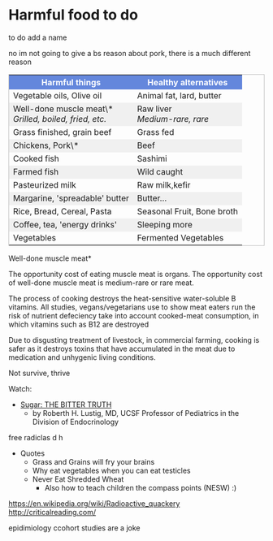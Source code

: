 <style>
table { border: 1px solid rgba(128,128,128,0.5); padding: 0; }
th { color: white; background-color: rgb(100,135,220); }
tr:nth-child(odd) { background-color: rgba(128,128,128,0.1)  }
</style>

# Harmful food to do

to do add a name

no im not going to give a bs reason about pork, there is a much different reason

<table>
<tr><th>Harmful things</th><th>Healthy alternatives</th></tr>
<tr><td>Vegetable oils, Olive oil</td><td>Animal fat, lard, butter</td></tr>
<tr><td>Well-done muscle meat\*<br><em>Grilled, boiled, fried, etc.</em></td><td>Raw liver<br><em>Medium-rare, rare</em></td></tr>
<tr><td>Grass finished, grain beef</td><td>Grass fed</td></tr>
<tr><td>Chickens, Pork\*</td><td>Beef</td></tr>
<tr><td>Cooked fish</td><td>Sashimi</td></tr>
<tr><td>Farmed fish</td><td>Wild caught</td></tr>
<tr><td>Pasteurized milk</td><td>Raw milk,kefir</td></tr>
<tr><td>Margarine, 'spreadable' butter</td><td>Butter&hellip;</td></tr>
<tr><td>Rice, Bread, Cereal, Pasta</td><td>Seasonal Fruit, Bone broth</td></tr>
<tr><td>Coffee, tea, 'energy drinks'</td><td>Sleeping more</td></tr>
<tr><td>Vegetables</td><td>Fermented Vegetables</td></tr>
</table>

Well-done muscle meat\*

The opportunity cost of eating muscle meat is organs. The opportunity cost of well-done muscle meat is medium-rare or rare meat.

The process of cooking destroys the heat-sensitive water-soluble B vitamins. All studies, vegans/vegetarians use to show meat eaters run the risk of nutrient defeciency take into account cooked-meat consumption, in which vitamins such as B12 are destroyed

Due to disgusting treatment of livestock, in commercial farming, cooking is safer as it destroys toxins that have accumulated in the meat due to medication and unhygenic living conditions.

Not survive, thrive

Watch:

- [Sugar: THE BITTER TRUTH](https://youtu.be/dBnniua6-oM?feature=shared)
	- by Roberth H. Lustig, MD,  UCSF Professor of Pediatrics in the Division of Endocrinology


free radiclas	 d h

- Quotes
	- Grass and Grains will fry your brains
	- Why eat vegetables when you can eat testicles
	- Never Eat Shredded Wheat
		- Also how to teach children the compass points (NESW) :)

https://en.wikipedia.org/wiki/Radioactive_quackery
http://criticalreading.com/

epidimiology ccohort studies are a joke
